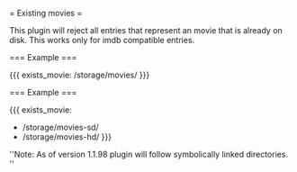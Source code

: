 = Existing movies =

This plugin will reject all entries that represent an movie that is already on disk. This works only for imdb compatible entries.

=== Example ===

{{{
exists_movie: /storage/movies/
}}}

=== Example ===

{{{
exists_movie: 
  - /storage/movies-sd/
  - /storage/movies-hd/
}}}


''Note: As of version 1.1.98 plugin will follow symbolically linked directories.
''